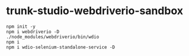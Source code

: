 # trunk-studio-webdriverio-sandbox

```
npm init -y
npm i webdriverio -D
./node_modules/webdriverio/bin/wdio
npm i
npm i wdio-selenium-standalone-service -D
```
